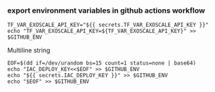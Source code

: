 ### export environment variables in github actions workflow

    TF_VAR_EXOSCALE_API_KEY="${{ secrets.TF_VAR_EXOSCALE_API_KEY }}"
    echo "TF_VAR_EXOSCALE_API_KEY=${TF_VAR_EXOSCALE_API_KEY}" >> $GITHUB_ENV

Multiline string

    EOF=$(dd if=/dev/urandom bs=15 count=1 status=none | base64)
    echo "IAC_DEPLOY_KEY<<$EOF" >> $GITHUB_ENV
    echo "${{ secrets.IAC_DEPLOY_KEY }}" >> $GITHUB_ENV
    echo "$EOF" >> $GITHUB_ENV
